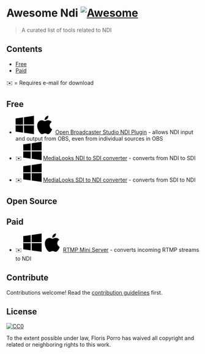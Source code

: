 # Awesome Ndi [![Awesome](https://awesome.re/badge.svg)](https://awesome.re)

> A curated list of tools related to NDI


## Contents

- [Free](#free)
- [Paid](#paid)

✉️ = Requires e-mail for download


## Free

- ![windows](./media/windows.svg) ![apple](./media/apple.svg) [Open Broadcaster Studio NDI Plugin](https://obsproject.com/forum/resources/obs-ndi-newtek-ndi%E2%84%A2-integration-into-obs-studio.528/) - allows NDI input and output from OBS, even from individual sources in OBS
- ✉️ ![windows](./media/windows.svg) [MediaLooks NDI to SDI converter](https://www.medialooks.com/products/) - converts from NDI to SDI
- ✉️ ![windows](./media/windows.svg) [MediaLooks SDI to NDI converter](https://www.medialooks.com/products/) - converts from SDI to NDI

## Open Source

## Paid

- ✉️ ![windows](./media/windows.svg) ![apple](./media/apple.svg) [RTMP Mini Server](http://garaninapps.com/rtmpminiserver) - converts incoming RTMP streams to NDI


## Contribute

Contributions welcome! Read the [contribution guidelines](contributing.md) first.


## License

[![CC0](https://mirrors.creativecommons.org/presskit/buttons/88x31/svg/cc-zero.svg)](https://creativecommons.org/publicdomain/zero/1.0)

To the extent possible under law, Floris Porro has waived all copyright and
related or neighboring rights to this work.
